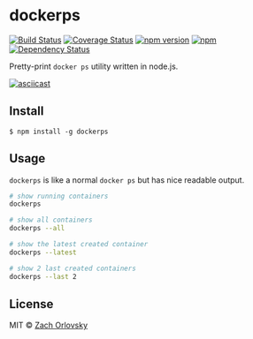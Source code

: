 # dockerps

[![Build Status](https://travis-ci.org/sadorlovsky/dockerps.svg?branch=master)](https://travis-ci.org/sadorlovsky/dockerps)
[![Coverage Status](https://coveralls.io/repos/github/sadorlovsky/dockerps/badge.svg?branch=master)](https://coveralls.io/github/sadorlovsky/dockerps?branch=master)
[![npm version](https://badge.fury.io/js/dockerps.svg)](https://badge.fury.io/js/dockerps)
[![npm](https://img.shields.io/npm/dt/dockerps.svg)](https://www.npmjs.com/package/dockerps)
[![Dependency Status](https://david-dm.org/sadorlovsky/dockerps.svg)](https://david-dm.org/sadorlovsky/dockerps)

Pretty-print `docker ps` utility written in node.js.

[![asciicast](https://asciinema.org/a/e5hdjs2nc3o1qs01nu24u577x.png)](https://asciinema.org/a/e5hdjs2nc3o1qs01nu24u577x)

## Install
```
$ npm install -g dockerps
```

## Usage
`dockerps` is like a normal `docker ps` but has nice readable output.

```bash
# show running containers
dockerps

# show all containers
dockerps --all

# show the latest created container
dockerps --latest

# show 2 last created containers
dockerps --last 2
```

## License

MIT © [Zach Orlovsky](https://orlovsky.rocks)
